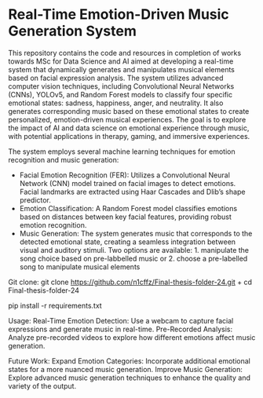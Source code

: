 # Real-Time Emotion-Driven Music Generation System
 
 
This repository contains the code and resources in completion of works towards MSc for Data Science and AI aimed at developing a real-time system that dynamically generates and manipulates musical elements based on facial expression analysis. The system utilizes advanced computer vision techniques, including Convolutional Neural Networks (CNNs), YOLOv5, and Random Forest models to classify four specific emotional states: sadness, happiness, anger, and neutrality. It also generates corresponding music based on these emotional states to create personalized, emotion-driven musical experiences. The goal is to explore the impact of AI and data science on emotional experience through music, with potential applications in therapy, gaming, and immersive experiences.


The system employs several machine learning techniques for emotion recognition and music generation:

- Facial Emotion Recognition (FER): Utilizes a Convolutional Neural Network (CNN) model trained on facial images to detect emotions. Facial landmarks are extracted using Haar Cascades and Dlib’s shape predictor.
- Emotion Classification: A Random Forest model classifies emotions based on distances between key facial features, providing robust emotion recognition.
- Music Generation: The system generates music that corresponds to the detected emotional state, creating a seamless integration between visual and auditory stimuli. Two options are available: 1. manipulate the song choice based on pre-labbelled music or 2. choose a pre-labelled song to manipulate musical elements

Git clone:    git clone https://github.com/n1cffz/Final-thesis-folder-24.git + cd Final-thesis-folder-24

pip install -r requirements.txt

Usage:
Real-Time Emotion Detection: Use a webcam to capture facial expressions and generate music in real-time.
Pre-Recorded Analysis: Analyze pre-recorded videos to explore how different emotions affect music generation.

Future Work:
Expand Emotion Categories: Incorporate additional emotional states for a more nuanced music generation.
Improve Music Generation: Explore advanced music generation techniques to enhance the quality and variety of the output.


